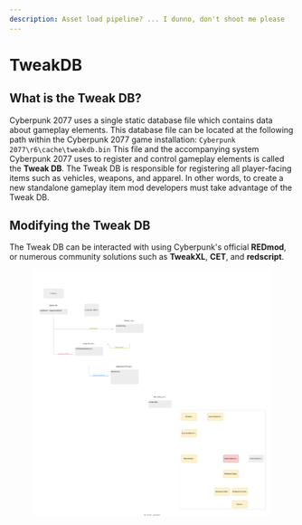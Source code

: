 ```yaml
---
description: Asset load pipeline? ... I dunno, don't shoot me please
---
```


# TweakDB

## What is the Tweak DB? <a href="#what-is-the-tweak-db" id="what-is-the-tweak-db"></a>

Cyberpunk 2077 uses a single static database file which contains data about gameplay elements. This database file can be located at the following path within the Cyberpunk 2077 game installation: `Cyberpunk 2077\r6\cache\tweakdb.bin` This file and the accompanying system Cyberpunk 2077 uses to register and control gameplay elements is called the **Tweak DB**. The Tweak DB is responsible for registering all player-facing items such as vehicles, weapons, and apparel. In other words, to create a new standalone gameplay item mod developers must take advantage of the Tweak DB.

## Modifying the Tweak DB <a href="#modifying-the-tweak-db" id="modifying-the-tweak-db"></a>

The Tweak DB can be interacted with using Cyberpunk's official **REDmod**, or numerous community solutions such as **TweakXL**, **CET**, and **redscript**.

<figure><img src="../../../.gitbook/assets/Cyberpunk 2077 TweakXL+ArchiveXL Pipeline.drawio.svg" alt=""><figcaption></figcaption></figure>
